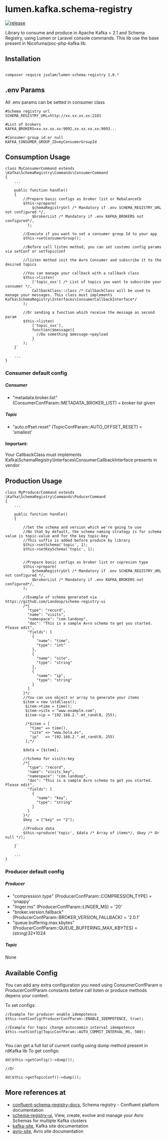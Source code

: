 # lumen.kafka.schema-registry

[![release](http://github-release-version.herokuapp.com/github/jsolam/lumen-schema-registry/release.svg?style=flat)](https://github.com/jsolam/lumen-schema-registry/releases/latest)

Library to consume and produce in Apache Kafka < 2.1 and Schema Registry, using Lumen or Laravel console commands. This lib use the base present in Nicofuma/poc-php-kafka lib.

## Installation

```

composer require jsolam/lumen-schema-registry 1.0.*

```
## .env Params
All .env params can be setted in consumer class
```
#Schema registry url
SCHEMA_REGISTRY_URL=http://xx.xx.xx.xx:2181

#List of brokers
KAFKA_BROKERS=xx.xx.xx.xx:9092,xx.xx.xx.xx:9093... 

#Consumer group id or null
KAFKA_CONSUMER_GROUP_ID=myConsumerGroupId

```

## Consumption Usage

```
class MyConsumerCommand extends \Kafka\SchemaRegistry\Commands\ConsumerCommand
{
    ...
    
    public function handle()
    {
        //Prepare basic configs as broker list or RebalanceCb
        $this->prepare(
            $chemaRegistryUrl /* Mandatory if .env SCHEMA_REGISTRY_URL not configured */,
            $brokerList /* Mandatory if .env KAFKA_BROKERS not configured*/,
          );
        
        //Execute if you want to set a consumer group Id to your app
        $this->setConsumerGroup();
        
        //Before call listen method, you can set customs config params via setConf or setTopicConf
        
        //listen method init the Avro Consumer and subscribe it to the desired topics
        
        //You can manage your callback with a callback class
        $this->listen(
            ['topic_xxx'] /* List of topics you want to subscribe your consumer */, 
            CallbackClass::class /* CallbackClass will be used to manage your messages. This class must implements Kafka\SchemaRegistry\Interfaces\ConsumerCallbackInterface*/
        ); 
        
        //Or sending a function which receive the message as second param
        $this->listen(
            ['topic_xxx'], 
            function($message){
              //Do something $message->payload
            }
        );
    }`
    
    ...
}

```
### Consumer default config
##### Consumer

* "metadata.broker.list" (ConsumerConfParam::METADATA_BROKER_LIST) = broker list given

##### Topic
* "auto.offset.reset" (TopicConfParam::AUTO_OFFSET_RESET) = 'smallest'


#### Important:
Your CallbackClass must implements Kafka\SchemaRegistry\Interfaces\ConsumerCallbackInterface presents in vendor


## Production Usage

```
class MyProducerCommand extends \Kafka\SchemaRegistry\Commands\PoducerCommand
{
    ...
    
    public function handle()
    {

        //Set the schema and version which we're going to use
        //No that by default, the schema naming strategy is for schema value is topic-value and for the key topic-key
        //This suffix is added before produce by library
        $this->setSchema('topic', 1);
        $this->setKeySchema('topic', 1);
        
        
        //Prepare basic configs as broker list or copresion type
        $this->prepare(
            $chemaRegistryUrl /* Mandatory if .env SCHEMA_REGISTRY_URL not configured */,
            $brokerList /* Mandatory if .env KAFKA_BROKERS not configured*/,
        );
        
        //Example of schema generated via https://github.com/Landoop/schema-registry-ui
        /*{
          "type": "record",
          "name": "visits",
          "namespace": "com.landoop",
          "doc": "This is a sample Avro schema to get you started. Please edit",
          "fields": [
            {
              "name": "time",
              "type": "int"
            },
            {
              "name": "site",
              "type": "string"
            },
            {
              "name": "ip",
              "type": "string"
            }
          ]
        }*/
        //You can use object or array to generate your items
        $item = new \stdClass();
         $item->time = time();
         $item->site = "www.example.com";
         $item->ip = "192.168.2.".mt_rand(0, 255);

         /*$item = [
           "time" => time(),
           "site" => "www.hola.es",
           "ip"   => "192.168.2.".mt_rand(0, 255)
         ];*/
     
        $data = [$item];
        
        //Schema for visits-key
        /*{
          "type": "record",
          "name": "visits_key",
          "namespace": "com.landoop",
          "doc": "This is a sample Avro schema to get you started. Please edit",
          "fields": [
            {
              "name": "key",
              "type": "string"
            }
          ]
        }*/
        $key  = ["key" => "2"]; 
        
        //Produce data
        $this->produce('topic', $data /* Array of items*/, $key /* Or null */);
        
    }`
    
    ...
}

```
### Producer default config
##### Producer

* "compression.type"          (ProducerConfParam::COMPRESSION_TYPE) = 'snappy'
* "linger.ms"                 (ProducerConfParam::LINGER_MS) = '20'
* "broker.version.fallback"   (ProducerConfParam::BROKER_VERSION_FALLBACK) = '2.0.1'
* "queue.buffering.max.kbytes"(ProducerConfParam::QUEUE_BUFFERING_MAX_KBYTES) = (string)32*1024

##### Topic
None


## Available Config
You can add any extra configuration you need using ConsumerConfParam o ProducerConfParam constants 
before call listen or produce methods depens your context.

To set configs:

```
//Example for producer enable idempotence
$this->setConfig(ProducerConfParam::ENABLE_IDEMPOTENCE, true);

//Example for topic change autocommin interval idempotence
$this->setConfig(TopicConfParam::AUTO_COMMIT_INTERVAL_MS, 500):


```
You can get a full list of current config using dump method present in rdKafka lib
To get configs:

```
dd($this->getConfig()->dump());

//Or

dd($this->getTopicConf()->dump());

```

## More references at

* [confluent-schema-registry-docs](https://docs.confluent.io/current/schema-registry/docs/index.html), Schema registry - Confluent platform documentation
* [schema-registry-ui](https://github.com/Landoop/schema-registry-ui), View, create, evolve and manage your Avro Schemas for multiple Kafka clusters
* [kafka-site](https://kafka.apache.org/20/documentation.html), Kafka site documentation
* [avro-site](http://avro.apache.org/docs/current), Avro site documentation

